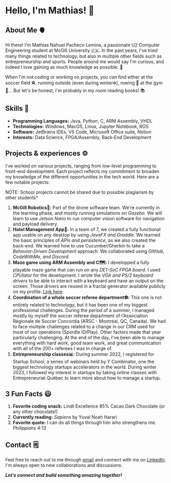 # Hello, I'm Mathias! 👋

## About Me 🫀
Hi there! I'm Mathias Nahuel Pacheco Lemina, a passionate U2 Computer Engineering student at McGill University 🇨🇦. In the past years, I've tried many things related to technology, but also in multiple other fields such as entrepreneurship and sports. People around me would say I'm curious, and indeed I love gaining as much knowledge as possible. 🔭

When I'm not coding or working on projects, you can find either at the soccer field ⚽️, running outside (even during winter❄️), rowing 🚣 at the gym 💪... But let's be honest, I'm probably in my room reading books! 📚

## Skills 🧠
- **Programming Languages:** Java, Python, C, ARM Assembly, VHDL
- **Technologies:** Windows, MacOS, Linux, Jupyter Notebook, ROS
- **Software:** JetBrains IDEs, VS Code, Microsoft Office suite, Notion
- **Interests:** Data Science, FPGA/Assembly, Back-End Development

## Projects & experiences ⚙️
I've worked on various projects, ranging from low-level programming to front-end development. Each project reflects my commitment to broaden my knowledge of the different opportunities in the tech world. Here are a few notable projects:

NOTE: School projects cannot be shared due to possible plagiarism by other students*

1. **McGill Robotics🤖:** Part of the drone software team. We're currently in the learning phase, and mostly running simulations on *Gazebo*. We will learn to use *Jetson Nano* to run computer vision software for navigation and payload delivery.
2. **Hotel Management App🏨:** In a team of 7, we created a fully functional app usable on any desktop by using *JavaFX and Graddle*. We learned the basic principles of *APIs and persistence*, as we also created the back-end. We learned how to use Cucumber/Gherkin to take a *Behavior-Driven Development* approach. We collaborated using *GitHub, CodeWithMe, and Discord*.
3. **Maze game using ARM Assembly and C🗺️:** I developped a fully playable maze game that can run on any *DE1-SoC FPGA board*. I used *CPUlator* for the development. I wrote the *VGA and PS/2 keyboard drivers* to be able to interact with a keyboard and have an output on the screen. Those drivers are reused in a fractal generator available publicly on my profile. [Link here](https://github.com/mathias-pl/fractals-with-ARM)
4. **Coordination of a whole soccer referee department⚽️:** This one is not entirely related to technology, but it has been one of my biggest professional challenges. During the period of a summer, I managed mostly by myself the soccer referee department of l'Association Régionale de Soccer Concordia (ARSC - Montréal, QC, Canada). We had to face multiple challenges related to a change in our CRM used for most of our operations (Spordle ID/Play). Other factors made that year particularly challenging. At the end of the day, I've been able to manage everything with hard work, good team work, and great communication with all of the 200+ referees I was in charge of.
5. **Entrepreneurship classes📊:** During summer 2022, I registered for Startup School, a series of webinars held by Y Combinator, one the biggest technology startups accelerators in the world. During winter 2023, I followed my interest in startups by taking online classes with Entrepreneuriat Québec to learn more about how to manage a startup.

## 3 Fun Facts 😃
1. **Favorite coding snack:** Lindt Excellence 85% Cacao Dark Chocolate (or any other chocolate!)
2. **Currently reading:** *Sapiens* by Yuval Noah Harari
3. **Favorite quote:** I can do all things through him who strengthens me. *Philippians 4:13*

## Contact 🗒️
Feel free to reach out to me through [email](mailto:mathias.pachecolemina@mail.mcgill.ca) and connect with me on [LinkedIn](https://www.linkedin.com/in/mathias-pl/). I'm always open to new collaborations and discussions.

***Let's connect and build something amazing together!***

<!--
GITHUB TEMPLATE
- 🔭 I’m currently working on: DONE
- 🌱 I’m currently learning: TODO
- 👯 I’m looking to collaborate on: TODO (?)
- 🤔 I’m looking for help with: TODO (?)
- 💬 Ask me about: DONE
- 📫 How to reach me: DONE
- ⚡ Fun fact: DONE
-->
